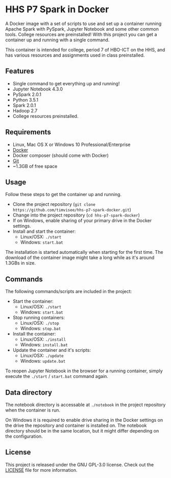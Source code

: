 # HHS P7 Spark in Docker
A Docker image with a set of scripts to use and set up a container running
Apache Spark with PySpark, Jupyter Notebook and some other common tools.
College resources are preinstalled!
With this project you can get a container up and running with a single command.

This container is intended for college, period 7 of HBO-ICT on the HHS,
and has various resources and assignments used in class preinstalled.

## Features
* Single command to get everything up and running!
* Jupyter Notebook 4.3.0
* PySpark 2.0.1
* Python 3.5.1
* Spark 2.0.1
* Hadoop 2.7
* College resources preinstalled.

## Requirements
* Linux, Mac OS X or Windows 10 Professional/Enterprise
* [Docker](https://www.docker.com/)
* Docker composer (should come with Docker)
* [Git](https://git-scm.com/)
* ~1.3GB of free space

## Usage
Follow these steps to get the container up and running.
* Clone the project repository (`git clone https://github.com/timvisee/hhs-p7-spark-docker.git`)
* Change into the project repository (`cd hhs-p7-spark-docker`)
* If on Windows, enable sharing of your primary drive in the Docker settings.
* Install and start the container:
    * Linux/OSX: `./start`
    * Windows: `start.bat`

The installation is started automatically when starting for the first time.
The download of the container image might take a long while as it's around
1.3GBs in size.

## Commands
The following commands/scripts are included in the project:
* Start the container:
    * Linux/OSX: `./start`
    * Windows: `start.bat`
* Stop running containers:
    * Linux/OSX: `./stop`
    * Windows: `stop.bat`
* Install the container:
    * Linux/OSX: `./install`
    * Windows: `install.bat`
* Update the container and it's scripts:
    * Linux/OSX: `./update`
    * Windows: `update.bat`

To reopen Jupyter Notebook in the browser for a running container,
simply execute the `./start` / `start.bat` command again.

## Data directory
The notebook directory is accessable at `./notebook` in the project repository
when the container is run.

On Windows it is required to enable drive sharing in the Docker settings on the
drive the repository and container is installed on. The notebook directory
should be in the same location, but it might differ depending on the
configuration.

## License
This project is released under the GNU GPL-3.0 license.
Check out the [LICENSE](LICENSE) file for more information.
